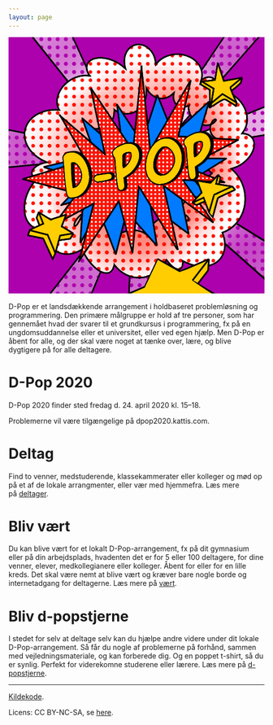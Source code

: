 ```yaml
---
layout: page
---
```


<img src="static/media/img/IMG_0843.PNG" alt="hi" class="inline"/>

D-Pop er et landsdækkende arrangement i holdbaseret problemløsning og programmering.
Den primære målgruppe er hold af tre personer, som har gennemået hvad der svarer til et grundkursus i programmering, fx på en ungdomsuddannelse eller et universitet, eller ved egen hjælp.
Men D-Pop er åbent for alle, og der skal være noget at tænke over, lære, og blive dygtigere på for alle deltagere.

# D-Pop 2020

D-Pop 2020 finder sted fredag d. 24. april 2020 kl. 15–18.

Problemerne vil være tilgængelige på dpop2020.kattis.com.

# Deltag

Find to venner, medstuderende, klassekammerater eller kolleger og mød op på et af de lokale arrangmenter, eller vær med hjemmefra. 
Læs mere på [deltager](/deltager/).

# Bliv vært

Du kan blive vært for et lokalt D-Pop-arrangement, fx på dit gymnasium eller på din arbejdsplads, hvadenten det er for 5 eller 100 deltagere, for dine venner, elever, medkollegianere eller kolleger.
Åbent for eller for en lille kreds.
Det skal være nemt at blive vært og kræver bare nogle borde og internetadgang for deltagerne.
Læs mere på [vært](/vært/).

# Bliv d-popstjerne

I stedet for selv at deltage selv kan du hjælpe andre videre under dit lokale D-Pop-arrangement.
Så får du nogle af problemerne på forhånd, sammen med vejledningsmateriale, og kan forberede dig.
Og en poppet t-shirt, så du er synlig.
Perfekt for viderekomne studerene eller lærere.
Læs mere på [d-popstjerne](/d-popstjerne/).

---

<div class="small center">
<p><a href="https://github.com/d-pop/d-pop.github.io">Kildekode</a>.</p>
<p>Licens: CC BY-NC-SA, se <a href="/license">here</a>.</p>
</div>

